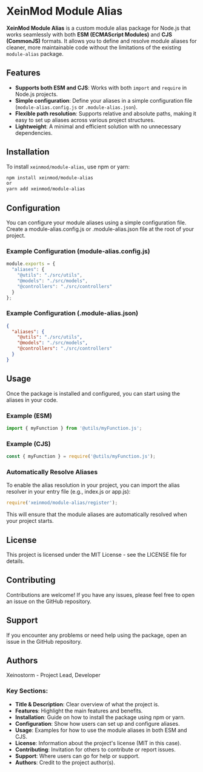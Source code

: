 # XeinMod Module Alias

**XeinMod Module Alias** is a custom module alias package for Node.js that works seamlessly with both **ESM (ECMAScript Modules)** and **CJS (CommonJS)** formats. It allows you to define and resolve module aliases for cleaner, more maintainable code without the limitations of the existing `module-alias` package.

## Features

- **Supports both ESM and CJS**: Works with both `import` and `require` in Node.js projects.
- **Simple configuration**: Define your aliases in a simple configuration file (`module-alias.config.js` or `.module-alias.json`).
- **Flexible path resolution**: Supports relative and absolute paths, making it easy to set up aliases across various project structures.
- **Lightweight**: A minimal and efficient solution with no unnecessary dependencies.

## Installation

To install `xeinmod/module-alias`, use npm or yarn:

```bash
npm install xeinmod/module-alias
or
yarn add xeinmod/module-alias
```
## Configuration
You can configure your module aliases using a simple configuration file. Create a module-alias.config.js or .module-alias.json file at the root of your project.

### Example Configuration (module-alias.config.js)
```js
module.exports = {
  "aliases": {
    "@utils": "./src/utils",
    "@models": "./src/models",
    "@controllers": "./src/controllers"
  }
};
```
### Example Configuration (.module-alias.json)
```json
{
  "aliases": {
    "@utils": "./src/utils",
    "@models": "./src/models",
    "@controllers": "./src/controllers"
  }
}
```
## Usage
Once the package is installed and configured, you can start using the aliases in your code.

### Example (ESM)
```js
import { myFunction } from '@utils/myFunction.js';
```
### Example (CJS)
```js
const { myFunction } = require('@utils/myFunction.js');
```
### Automatically Resolve Aliases
To enable the alias resolution in your project, you can import the alias resolver in your entry file (e.g., index.js or app.js):
```js
require('xeinmod/module-alias/register');
```
This will ensure that the module aliases are automatically resolved when your project starts.

## License
This project is licensed under the MIT License - see the LICENSE file for details.

## Contributing
Contributions are welcome! If you have any issues, please feel free to open an issue on the GitHub repository.

## Support
If you encounter any problems or need help using the package, open an issue in the GitHub repository.

## Authors
Xeinostorm - Project Lead, Developer


### Key Sections:
- **Title & Description**: Clear overview of what the project is.
- **Features**: Highlight the main features and benefits.
- **Installation**: Guide on how to install the package using npm or yarn.
- **Configuration**: Show how users can set up and configure aliases.
- **Usage**: Examples for how to use the module aliases in both ESM and CJS.
- **License**: Information about the project's license (MIT in this case).
- **Contributing**: Invitation for others to contribute or report issues.
- **Support**: Where users can go for help or support.
- **Authors**: Credit to the project author(s).